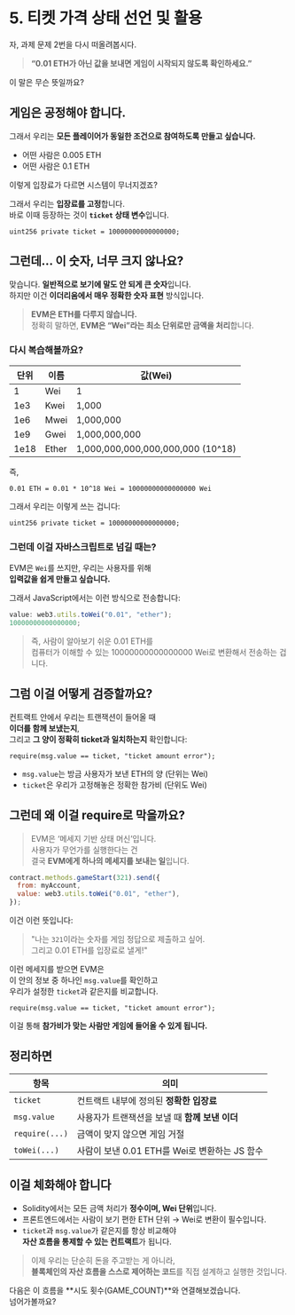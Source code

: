 # 5. 티켓 가격 상태 선언 및 활용

자, 과제 문제 2번을 다시 떠올려봅시다.

> **“0.01 ETH가 아닌 값을 보내면 게임이 시작되지 않도록 확인하세요.”**

이 말은 무슨 뜻일까요?

## 게임은 공정해야 합니다.

그래서 우리는 **모든 플레이어가 동일한 조건으로 참여하도록 만들고 싶습니다.**

- 어떤 사람은 0.005 ETH
- 어떤 사람은 0.1 ETH

이렇게 입장료가 다르면 시스템이 무너지겠죠?

그래서 우리는 **입장료를 고정**합니다.  
바로 이때 등장하는 것이 **`ticket` 상태 변수**입니다.

```solidity
uint256 private ticket = 10000000000000000;
```

## 그런데... 이 숫자, 너무 크지 않나요?

맞습니다. **일반적으로 보기에 말도 안 되게 큰 숫자**입니다.  
하지만 이건 **이더리움에서 매우 정확한 숫자 표현** 방식입니다.

> **EVM은 ETH를 다루지 않습니다.**  
> 정확히 말하면, **EVM은 “Wei”라는 최소 단위로만 금액을 처리**합니다.

### 다시 복습해볼까요?

| 단위 | 이름  | 값(Wei)                           |
| ---- | ----- | --------------------------------- |
| 1    | Wei   | 1                                 |
| 1e3  | Kwei  | 1,000                             |
| 1e6  | Mwei  | 1,000,000                         |
| 1e9  | Gwei  | 1,000,000,000                     |
| 1e18 | Ether | 1,000,000,000,000,000,000 (10^18) |

즉,

```solidity
0.01 ETH = 0.01 * 10^18 Wei = 10000000000000000 Wei
```

그래서 우리는 이렇게 쓰는 겁니다:

```solidity
uint256 private ticket = 10000000000000000;
```

### 그런데 이걸 자바스크립트로 넘길 때는?

EVM은 `Wei`를 쓰지만, 우리는 사용자를 위해  
**입력값을 쉽게 만들고 싶습니다.**

그래서 JavaScript에서는 이런 방식으로 전송합니다:

```js
value: web3.utils.toWei("0.01", "ether");
10000000000000000;
```

> 즉, 사람이 알아보기 쉬운 0.01 ETH를  
> 컴퓨터가 이해할 수 있는 10000000000000000 Wei로 변환해서 전송하는 겁니다.

## 그럼 이걸 어떻게 검증할까요?

컨트랙트 안에서 우리는 트랜잭션이 들어올 때  
**이더를 함께 보냈는지**,  
그리고 **그 양이 정확히 ticket과 일치하는지** 확인합니다:

```solidity
require(msg.value == ticket, "ticket amount error");
```

- `msg.value`는 방금 사용자가 보낸 ETH의 양 (단위는 Wei)
- `ticket`은 우리가 고정해놓은 정확한 참가비 (단위도 Wei)

## 그런데 왜 이걸 require로 막을까요?

> EVM은 ‘메세지 기반 상태 머신’입니다.  
> 사용자가 무언가를 실행한다는 건  
> 결국 **EVM에게 하나의 메세지를 보내는 일**입니다.

```js
contract.methods.gameStart(321).send({
  from: myAccount,
  value: web3.utils.toWei("0.01", "ether"),
});
```

이건 이런 뜻입니다:

> "나는 `321`이라는 숫자를 게임 정답으로 제출하고 싶어.  
> 그리고 0.01 ETH를 입장료로 낼게!"

이런 메세지를 받으면 EVM은  
이 안의 정보 중 하나인 `msg.value`를 확인하고  
우리가 설정한 `ticket`과 같은지를 비교합니다.

```solidity
require(msg.value == ticket, "ticket amount error");
```

이걸 통해 **참가비가 맞는 사람만 게임에 들어올 수 있게 됩니다.**

## 정리하면

| 항목           | 의미                                           |
| -------------- | ---------------------------------------------- |
| `ticket`       | 컨트랙트 내부에 정의된 **정확한 입장료**       |
| `msg.value`    | 사용자가 트랜잭션을 보낼 때 **함께 보낸 이더** |
| `require(...)` | 금액이 맞지 않으면 게임 거절                   |
| `toWei(...)`   | 사람이 보낸 0.01 ETH를 Wei로 변환하는 JS 함수  |

## 이걸 체화해야 합니다

- Solidity에서는 모든 금액 처리가 **정수이며, Wei 단위**입니다.
- 프론트엔드에서는 사람이 보기 편한 ETH 단위 → Wei로 변환이 필수입니다.
- `ticket`과 `msg.value`가 같은지를 항상 비교해야  
  **자산 흐름을 통제할 수 있는 컨트랙트**가 됩니다.

> 이제 우리는 단순히 돈을 주고받는 게 아니라,  
> **블록체인의 자산 흐름을 스스로 제어하는 코드**를 직접 설계하고 실행한 것입니다.

다음은 이 흐름을 **시도 횟수(GAME_COUNT)**와 연결해보겠습니다.  
넘어가볼까요?
